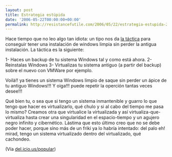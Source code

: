 ```yaml
---
layout: post
title: Estrategia estúpida
date: '2006-05-22T00:00:00+00:00'
permalink: http://resistancefutile.com/2006/05/22/estrategia-estupida-2/
---
```

Hace tiempo que no leo algo tan idiota: un tipo nos da <a href="http://codefromthe70s.org/xp-reinstall.asp">la táctica</a> para conseguir tener una instalación de windows limpia sin perder la antigua instalación. La táctica es la siguiente:

1- Haces un backup de tu sistema Windows tal y como está ahora.
2- Reinstalas Windows
3- Virtualizas tu sistema antiguo (a partir del backup) sobre el nuevo con VMWare por ejemplo.

Voilà!! ya tienes un sistema Windows limpio de saque sin perder un ápice de tu antiguo Windows!!! Y oiga!!! puede repetir la operción tantas veces desee!!!

Qué bien tu, o sea que si tengo un sistema inmantenible y guarro lo que tengo que hacer es virtualizarlo, qué chulo y si al cabo del tiempo me pasa lo mismo? Creamos otra que virtualice la virtualizada y así virtualiza-que-virtualiza hasta crear una singularidad en el espacio-tiempo y un agujero negro infinito y cibernético. Lástima que esto último creo que no se debe poder hacer, porque sino más de un friki ya lo habría intentado: del palo eh! mirad, tengo un sistema virtualizado dentro del virtualizado, qué cachondeo.

(Vía <a href="http://del.icio.us/popular/">del.icio.us/popular</a>)
